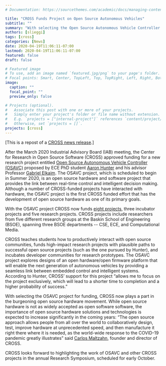 ```yaml
---
# Documentation: https://sourcethemes.com/academic/docs/managing-content/

title: "CROSS Funds Project on Open Source Autonomous Vehicles"
subtitle: ""
summary: "With selecting the Open Source Autonomous Vehicle Controller project for funding, CROSS now plays a part in the bureoning open source hardware movement."
authors: [slieggi]
tags: [cross]
categories: [News]
date: 2020-04-19T11:06:11-07:00
lastmod: 2020-04-19T11:06:11-07:00
featured: false
draft: false

# Featured image
# To use, add an image named `featured.jpg/png` to your page's folder.
# Focal points: Smart, Center, TopLeft, Top, TopRight, Left, Right, BottomLeft, Bottom, BottomRight.
image:
  caption: ""
  focal_point: ""
  preview_only: false

# Projects (optional).
#   Associate this post with one or more of your projects.
#   Simply enter your project's folder or file name without extension.
#   E.g. `projects = ["internal-project"]` references `content/project/deep-learning/index.md`.
#   Otherwise, set `projects = []`.
projects: [cross]
---
```


[This is a repost of a [CROSS news release](https://cross.ucsc.edu/news/news/20200415newproject.html).]

After the March 2020 Industrial Advisory Board (IAB) meeting, the Center for  Research in Open Source Software (CROSS) approved funding for a new  research project entitled [Open Source Autonomous Vehicle Controller (OSAVC)](https://cross.ucsc.edu/projects/osavcpage.html) proposed by ECE PhD student [Aaron Hunter](https://aaronhunterblog.wordpress.com/) and his advisor Professor [Gabriel Elkaim](https://www.soe.ucsc.edu/people/elkaim). The OSAVC project, which is scheduled to begin in Summer 2020, is an  open source hardware and software project that provides the link between real-time control and intelligent decision making. Although a number of CROSS-funded projects have interacted with hardware, the OSAVC project  is the first CROSS funded effort that has the development of open source hardware as one of its primary goals. 

With the OSAVC project CROSS now funds [eight projects](https://cross.ucsc.edu/projects/index.html), three incubator projects and five research projects. CROSS projects include researchers from five different research groups at the Baskin School of Engineering (BSOE), spanning three BSOE departments -- CSE, ECE, and Computational Media. 

CROSS teaches students how to  productively interact with open source communities, funds high-impact  research projects with plausible paths to successful open source  projects (such as the one pursued by Hunter), and incubates developer  communities for research prototypes. The OSAVC project explores designs  of an open hardware/open firmware platform that will enable the next  generation of autonomous vehicles by providing a seamless link between  embedded control and intelligent systems. According to Hunter, CROSS’  support for this project “allows me to focus on the project exclusively, which will lead to a shorter time to completion and a higher  probability of success.” 

With selecting the OSAVC project for  funding, CROSS now plays a part in the burgeoning open source hardware  movement. While open source hardware is not as widely accepted as open  software software, the importance of open source hardware solutions and  technologies is expected to increase significantly in the coming years:  “The open source approach allows people from all over the world to  collaboratively design, test, improve hardware at unprecedented speed,  and then manufacture it right there where it is needed, as the  world-wide response to the COVID-19 pandemic greatly illustrates” said [Carlos Maltzahn](https://people.ucsc.edu/carlosm), founder and director of CROSS.

CROSS looks forward to highlighting  the work of OSAVC and other CROSS projects in the annual Research  Symposium, scheduled for early October. 